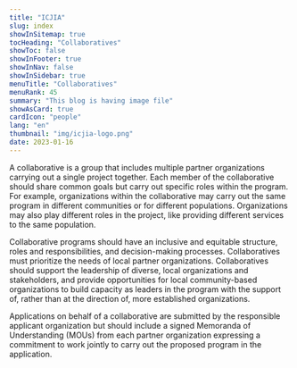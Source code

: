 ```yaml
---
title: "ICJIA"
slug: index
showInSitemap: true
tocHeading: "Collaboratives"
showToc: false
showInFooter: true
showInNav: false
showInSidebar: true
menuTitle: "Collaboratives"
menuRank: 45
summary: "This blog is having image file"
showAsCard: true
cardIcon: "people"
lang: "en"
thumbnail: "img/icjia-logo.png"
date: 2023-01-16
---
```


A collaborative is a group that includes multiple partner organizations carrying out a single project together. Each member of the collaborative should share common goals but carry out specific roles within the program. For example, organizations within the collaborative may carry out the same program in different communities or for different populations. Organizations may also play different roles in the project, like providing different services to the same population.

Collaborative programs should have an inclusive and equitable structure, roles and responsibilities, and decision-making processes. Collaboratives must prioritize the needs of local partner organizations. Collaboratives should support the leadership of diverse, local organizations and stakeholders, and provide opportunities for local community-based organizations to build capacity as leaders in the program with the support of, rather than at the direction of, more established organizations.

Applications on behalf of a collaborative are submitted by the responsible applicant organization but should include a signed Memoranda of Understanding (MOUs) from each partner organization expressing a commitment to work jointly to carry out the proposed program in the application.